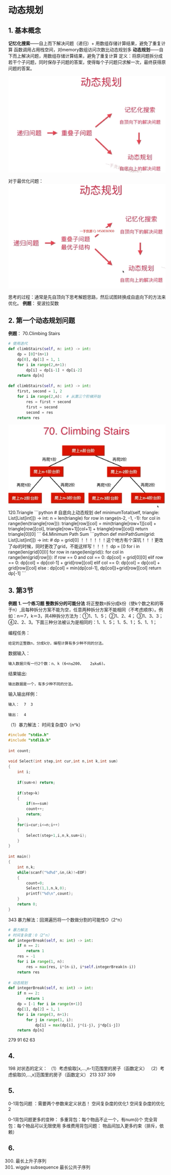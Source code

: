 # 动态规划
## 1. 基本概念
**记忆化搜索**——自上而下解决问题（递归）+ 用数组存储计算结果，避免了重复计算
            函数调用占用栈空间，对memory数组访问次数比动态规划多
**动态规划**——自下而上解决问题，用数组存储计算结果，避免了重复计算
    定义：将原问题拆分成若干个子问题，同时保存子问题的答案，使得每个子问题只求解一次，最终获得原问题的答案。

<img src = '..\\images\\ch9_dp.png'>

对于最优化问题：
<img src = '..\\images\\ch9_dp3.png'>

思考的过程：通常是先自顶向下思考解题思路，然后试图转换成自底向下的方法来优化。
**例题**：
 斐波拉契数


## 2. 第一个动态规划问题
**例题**：
70.Climbing Stairs  
```python
# 使用迭代
def climbStairs(self, n: int) -> int:
    dp = [0]*(n+1)
    dp[0], dp[1] = 1, 1
    for i in range(2,n+1):
        dp[i] = dp[i-1] + dp[i-2] 
    return dp[n]

def climbStairs(self, n: int) -> int:
    first, second = 1, 2
    for i in range(2,n):  # 从第三个阶梯开始
        res = first + second
        first = second
        second = res 
    return res
```

<img src ='..\\images\\ch9_dp2.png'>
120.Triangle 
```python
# 自底向上动态规划
def minimumTotal(self, triangle: List[List[int]]) -> int:
    n = len(triangle)
    for row in range(n-2, -1, -1):
        for col in range(len(triangle[row])):
            triangle[row][col] = min(triangle[row+1][col] + triangle[row][col], triangle[row+1][col+1] + triangle[row][col])
    return triangle[0][0]
```
64.Minimum Path Sum
```python
def minPathSum(grid: List[List[int]]) -> int:
    # dp = grid[0]    ！！！！！！这个地方有个深坑！！！更改了dp的时候，同时更改了grid，不能这样写！！！！
    dp = [0 for i in range(len(grid[0]))]
    for row in range(len(grid)):
        for col in range(len(grid[row])):
            if row == 0 and col == 0: dp[col] = grid[0][0]
            elif row == 0: dp[col] = dp[col-1] + grid[row][col] 
            elif col == 0: dp[col] = dp[col] + grid[row][col] 
            else : dp[col] = min(dp[col-1], dp[col])+grid[row][col] 
    return dp[-1]
```

## 3. 第3节
**例题**
**1. 一个练习题**
**整数拆分的可能分法**
将正整数n拆分成k份（使k个数之和的等于n）,且每种拆分方案不能为空，任意两种拆分方案不能相同（不考虑顺序）。例如：n＝7，k＝3，共4种拆分方法为：①1、1、5； ②1、2、4； ③1、3、3； ④2、2、3。下面三种分法被认为是相同的：1、1、5； 1、5、1；  5、1、1；

编程任务：

    给定的正整数n，分成k分，编程计算有多少种不同的分法。

数据输入：

    输入数据只有一行2个数：n、k (6<n≤200，   2≤k≤6)。

结果输出:

    输出数据是一个，有多少种不同的分法。

输入输出样例：

    输入：  7  3

    输出：  4   

（1）暴力解法：
时间复杂度O（n^k）
```C++
#include "stdio.h"
#include "stdlib.h"

int count;

void Select(int step,int cur,int n,int k,int sum)
{
    int i;

    if(sum>n) return;

    if(step>k)
    {
        if(n==sum)
        count++;
        return;
    }
    for(i=cur;i<=n;i++)
    {
        Select(step+1,i,n,k,sum+i);
    }
}

int main()
{
    int n,k;
    while(scanf("%d%d",&n,&k)!=EOF)
    {
        count=0;
        Select(1,1,n,k,0);
        printf("%d\n",count);
    }
    return 0;
}
```

343 
暴力解法：回溯遍历将一个数做分割的可能性O（2^n）
```python
# 暴力解法 
# 时间复杂度：O（2^n）
def integerBreak(self, n: int) -> int:
    if n == 2:
        return 1
    res = -1
    for i in range(1, n):
        res = max(res, i*(n-i), i*self.integerBreak(n-i))
    return res

# 动态规划
def integerBreak(self, n: int) -> int:
    if n == 2:
        return 1
    dp = [-1 for i in range(n+1)]
    dp[1], dp[2] = 1, 1
    for i in range(3, n+1):
        for j in range(1, i):
            dp[i] = max(dp[i], j*(i-j), j*dp[i-j])
    return dp[n]

```

279
91
62
63

## 4.
198 
对状态的定义：
（1）考虑偷取[x,...,n-1]范围里的房子（函数定义）
（2）考虑偷取[0,...,x]范围里的房子（函数定义） 
213 
337
309 

## 5.
0-1背包问题  ：需要两个参数来定义状态！
空间复杂度的优化1
空间复杂度的优化2

0-1背包问题更多的变种：
    多重背包：每个物品不止一个，有num(i)个
    完全背包：每个物品可以无限使用
    多维费用背包问题：
    物品间加入更多约束（排斥，依赖） 

## 6.
300. 最长上升子序列
376. wiggle subsequence
最长公共子序列
 